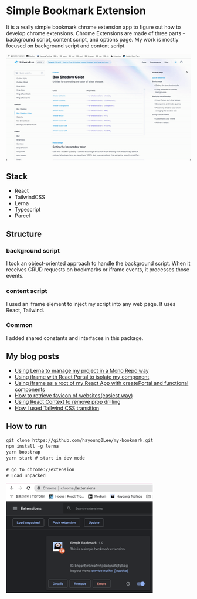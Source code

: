 # Simple Bookmark Extension

It is a really simple bookmark chrome extension app to figure out how to develop
chrome extensions. Chrome Extensions are made of three parts - background
script, content script, and options page. My work is mostly focused on
background script and content script.

<img src="./assets/preview.gif">

## Stack

- React
- TailwindCSS
- Lerna
- Typescript
- Parcel

## Structure

### background script

I took an object-oriented approach to handle the background script. When it
receives CRUD requests on bookmarks or iframe events, it processes those events.

### content script

I used an iframe element to inject my script into any web page. It uses React,
Tailwind.

### Common

I added shared constants and interfaces in this package.

## My blog posts

- [Using Lerna to manage my project in a Mono Repo way](https://hayoung-techlog.com/using-lerna-to-manage-my-project-in-a-mono-repo-way)
- [Using iframe with React Portal to isolate my component](https://hayoung-techlog.com/using-iframe-with-react-portal-to-isolate-my-component)
- [Using iframe as a root of my React App with createPortal and functional components](https://hayoung-techlog.com/using-iframe-as-a-root-of-my-react-app-with-createportal-and-functional-components)
- [How to retrieve favicon of websites(easiest way)](https://hayoung-techlog.com/how-to-retrieve-favicon-of-websiteseasiest-way)
- [Using React Context to remove prop drilling](https://hayoung-techlog.com/using-react-context-to-remove-prop-drilling)
- [How I used Tailwind CSS transition](https://hayoung-techlog.com/how-i-used-tailwind-css-transition)

## How to run

```
git clone https://github.com/hayoung0Lee/my-bookmark.git
npm install -g lerna
yarn boostrap
yarn start # start in dev mode

# go to chrome://extension
# Load unpacked
```

<img src="./assets/how_to_run.png" width="400">
